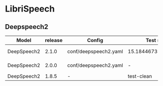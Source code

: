 # LibriSpeech

## Deepspeech2

| Model | release |  Config | Test set | Loss | WER |  
| --- | --- |  --- | --- | --- | --- |   
| DeepSpeech2 | 2.1.0 | conf/deepspeech2.yaml | 15.184467315673828 | test-clean | 0.072154 |  
| DeepSpeech2 | 2.0.0 | conf/deepspeech2.yaml | - | test-clean | 0.073973 |  
| DeepSpeech2 | 1.8.5 | - | test-clean | - | 0.074939 |  
